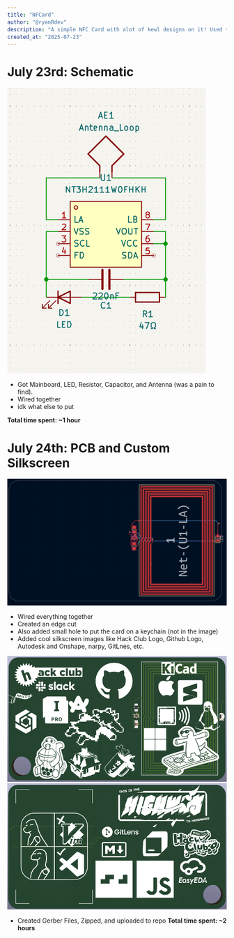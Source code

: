 ```yaml
---
title: "NFCard"
author: "@ryanRdev"
description: "A simple NFC Card with alot of kewl designs on it! Used to share contact info."
created_at: "2025-07-23"
---
```

# July 23rd: Schematic

![schematic](images/schematic.png)

- Got Mainboard, LED, Resistor, Capacitor, and Antenna (was a pain to find).
- Wired together
- idk what else to put

**Total time spent: ~1 hour**

# July 24th: PCB and Custom Silkscreen

![pcb](images/pcb.png)
- Wired everything together
- Created an edge cut
- Also added small hole to put the card on a keychain (not in the image)
- Added cool silkscreen images like Hack Club Logo, Github Logo, Autodesk and Onshape, narpy, GitLnes, etc.

![pcb front](images/pcb%20front.png)
![pcb back](images/pcb%20back.png)

- Created Gerber Files, Zipped, and uploaded to repo
**Total time spent: ~2 hours**